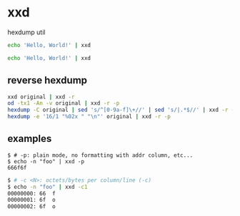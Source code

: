 # xxd

hexdump util

```bash
echo 'Hello, World!' | xxd
```

```bash
echo 'Hello, World!' | xxd
```


## reverse hexdump

```bash
xxd original | xxd -r
od -tx1 -An -v original | xxd -r -p
hexdump -C original | sed 's/^[0-9a-f]\+//' | sed 's/|.*$//' | xxd -r -p
hexdump -e '16/1 "%02x " "\n"' original | xxd -r -p
```


## examples

```
$ # -p: plain mode, no formatting with addr column, etc...
$ echo -n "foo" | xxd -p
666f6f
```

```bash
$ # -c <N>: octets/bytes per column/line (-c)
$ echo -n "foo" | xxd -c1
00000000: 66  f
00000001: 6f  o
00000002: 6f  o
```
